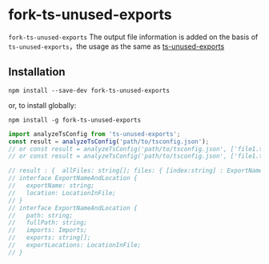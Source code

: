 # fork-ts-unused-exports

`fork-ts-unused-exports` The output file information is added on the basis of `ts-unused-exports`，the usage as the same as [ts-unused-exports](https://www.npmjs.com/package/ts-unused-exports)
## Installation

```
npm install --save-dev fork-ts-unused-exports
```

or, to install globally:

```
npm install -g fork-ts-unused-exports
```


```ts
import analyzeTsConfig from 'ts-unused-exports';
const result = analyzeTsConfig('path/to/tsconfig.json');
// or const result = analyzeTsConfig('path/to/tsconfig.json', ['file1.ts']);
// or const result = analyzeTsConfig('path/to/tsconfig.json', ['file1.ts', '--excludePathsFromReport=math']);

// result : {  allFiles: string[]; files: { [index:string] : ExportNameAndLocation[] }, importFiles: File[] } 
// interface ExportNameAndLocation {
//   exportName: string;
//   location: LocationInFile;
// }
// interface ExportNameAndLocation {
//   path: string;
//   fullPath: string;
//   imports: Imports;
//   exports: string[];
//   exportLocations: LocationInFile;
// }
```